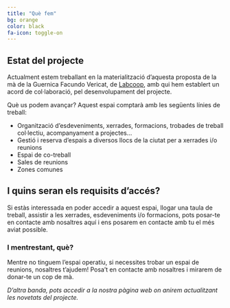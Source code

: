 ```yaml
---
title: "Què fem"
bg: orange
color: black
fa-icon: toggle-on
---
```


## Estat del projecte

Actualment estem treballant en la materialització d’aquesta proposta de la mà de la Guernica Facundo Vericat, de [Labcoop](http://labcoop.coop/), amb qui hem establert un acord de col·laboració, pel desenvolupament del projecte. 

Què us podem avançar? Aquest espai comptarà amb les següents línies de treball:

* Organització d’esdeveniments, xerrades, formacions, trobades de treball col·lectiu, acompanyament a projectes…
* Gestió i reserva d’espais a diversos llocs de la ciutat per a xerrades i/o reunions
* Espai de co-treball
* Sales de reunions
* Zones comunes

## I quins seran els requisits d’accés?

Si estàs interessada en poder accedir a aquest espai, llogar una taula de treball, assistir a les xerrades, esdeveniments i/o formacions, pots posar-te en contacte amb nosaltres aquí i ens posarem en contacte amb tu el més aviat possible.


### I mentrestant, què?

Mentre no tinguem l’espai operatiu, si necessites trobar un espai de reunions, nosaltres t’ajudem! Posa’t en contacte amb nosaltres i mirarem de donar-te un cop de mà.

*D’altra banda, pots accedir a la nostra pàgina web on anirem actualitzant les novetats del projecte.*